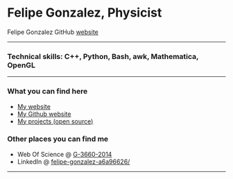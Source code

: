 # Felipe Gonzalez, Physicist 
Felipe Gonzalez GitHub [website](fgonzcat.github.io)

----
### Technical skills: C++, Python, Bash, awk, Mathematica, OpenGL


----
### What you can find here

* [My website](https://www.gnm.cl/fgonzalez/)
* [My Github website](http://fgonzcat.github.io/)
* [My projects (open source)](https://github.com/fgonzcat)

### Other places you can find me

* Web Of Science @  [G-3660-2014](https://www.webofscience.com/wos/author/rid/G-3660-2014)
* LinkedIn @ [felipe-gonzalez-a6a96626/](https://www.linkedin.com/in/felipe-gonzalez-a6a96626/)



----

